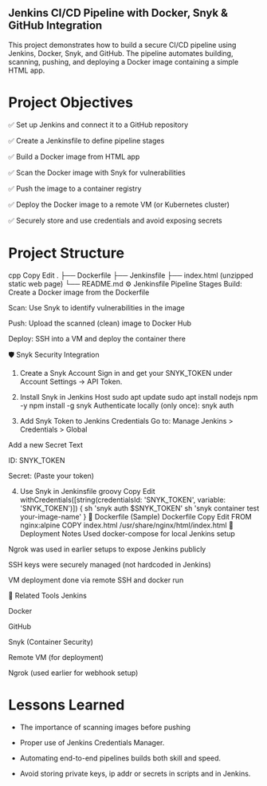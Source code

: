  ## Jenkins CI/CD Pipeline with Docker, Snyk & GitHub Integration
This project demonstrates how to build a secure CI/CD pipeline using Jenkins, Docker, Snyk, and GitHub. The pipeline automates building, scanning, pushing, and deploying a Docker image containing a simple HTML app.

# Project Objectives
✅ Set up Jenkins and connect it to a GitHub repository

✅ Create a Jenkinsfile to define pipeline stages

✅ Build a Docker image from HTML app

✅ Scan the Docker image with Snyk for vulnerabilities

✅ Push the image to a container registry

✅ Deploy the Docker image to a remote VM (or Kubernetes cluster)

✅ Securely store and use credentials and avoid exposing secrets

# Project Structure
cpp
Copy
Edit
.
├── Dockerfile
├── Jenkinsfile
├── index.html  (unzipped static web page)
└── README.md
⚙️ Jenkinsfile Pipeline Stages
Build: Create a Docker image from the Dockerfile

Scan: Use Snyk to identify vulnerabilities in the image

Push: Upload the scanned (clean) image to Docker Hub

Deploy: SSH into a VM and deploy the container there

🛡️ Snyk Security Integration
1. Create a Snyk Account
Sign in and get your SNYK_TOKEN under Account Settings → API Token.

2. Install Snyk in Jenkins Host
sudo apt update
sudo apt install nodejs npm -y
npm install -g snyk
Authenticate locally (only once):
snyk auth
3. Add Snyk Token to Jenkins Credentials
Go to: Manage Jenkins > Credentials > Global

Add a new Secret Text

ID: SNYK_TOKEN

Secret: (Paste your token)

4. Use Snyk in Jenkinsfile
groovy
Copy
Edit
withCredentials([string(credentialsId: 'SNYK_TOKEN', variable: 'SNYK_TOKEN')]) {
    sh 'snyk auth $SNYK_TOKEN'
    sh 'snyk container test your-image-name'
}
🐳 Dockerfile (Sample)
Dockerfile
Copy
Edit
FROM nginx:alpine
COPY index.html /usr/share/nginx/html/index.html
🚀 Deployment Notes
Used docker-compose for local Jenkins setup

Ngrok was used in earlier setups to expose Jenkins publicly

SSH keys were securely managed (not hardcoded in Jenkins)

VM deployment done via remote SSH and docker run

🔗 Related Tools
Jenkins

Docker

GitHub

Snyk (Container Security)

Remote VM (for deployment)

Ngrok (used earlier for webhook setup)

# Lessons Learned
- The importance of scanning images before pushing

- Proper use of Jenkins Credentials Manager.

- Automating end-to-end pipelines builds both skill and speed.

- Avoid storing private keys, ip addr or secrets in scripts and in Jenkins.

